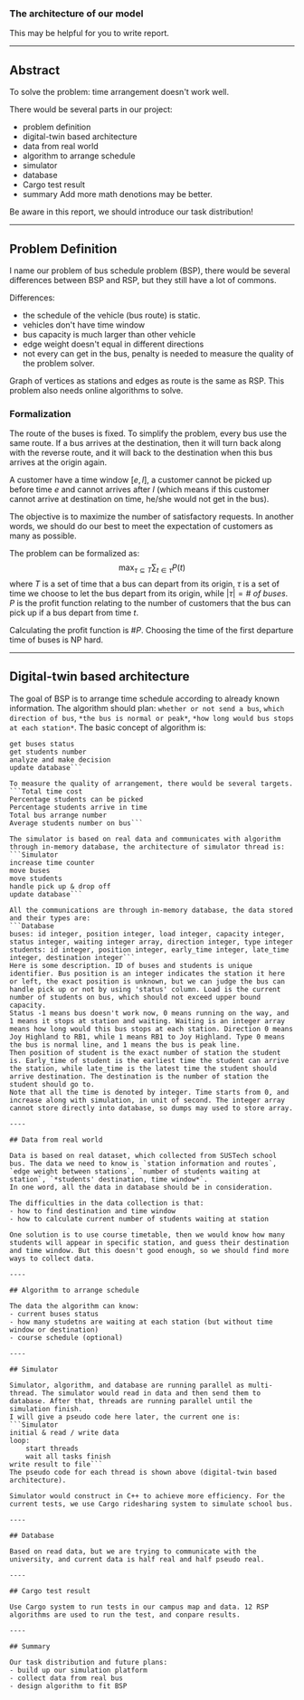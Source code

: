 ### The architecture of our model

This may be helpful for you to write report.

----

## Abstract

To solve the problem: time arrangement doesn't work well.

There would be several parts in our project:
- problem definition
- digital-twin based architecture
- data from real world
- algorithm to arrange schedule
- simulator
- database
- Cargo test result
- summary
Add more math denotions may be better.

Be aware in this report, we should introduce our task distribution!

----

## Problem Definition

I name our problem of bus schedule problem (BSP), there would be several differences between BSP and RSP, but they still have a lot of commons.

Differences:

- the schedule of the vehicle (bus route) is static.
- vehicles don't have time window
- bus capacity is much larger than other vehicle
- edge weight doesn't equal in different directions
- not every can get in the bus, penalty is needed to measure the quality of the problem solver.

Graph of vertices as stations and edges as route is the same as RSP. This problem also needs online algorithms to solve.

### Formalization

The route of the buses is fixed. To simplify the problem, every bus use the same route. If a bus arrives at the destination, then it will turn back along with the reverse route, and it will back to the destination when this bus arrives at the origin again.

A customer have a time window $[e, l]$, a customer cannot be picked up before time $e$ and cannot arrives after $l$ (which means if this customer cannot arrive at destination on time, he/she would not get in the bus).

The objective is to maximize the number of satisfactory requests. In another words, we should do our best to meet the expectation of customers as many as possible.

The problem can be formalized as:
$$
\max_{\tau \subseteq T }\sum_{t \in \tau}P(t)
$$
where $T$ is a set of time that a bus can depart from its origin, $\tau$ is a set of time we choose to let the bus depart from its origin, while $|\tau| = \#\ of\ buses$. $P$ is the profit function relating to the number of customers that the bus can pick up if a bus depart from time $t$. 

Calculating the profit function is $\#P$. Choosing the time of the first departure time of buses is NP hard.

----

## Digital-twin based architecture

The goal of BSP is to arrange time schedule according to already known information.
The algorithm should plan: `whether or not send a bus`, `which direction of bus`, `*the bus is normal or peak*`, `*how long would bus stops at each station*`.
The basic concept of algorithm is:

```Algorithm
get buses status
get students number
analyze and make decision
update database```

To measure the quality of arrangement, there would be several targets.
​```Total time cost
Percentage students can be picked
Percentage students arrive in time
Total bus arrange number
Average students number on bus```

The simulator is based on real data and communicates with algorithm through in-memory database, the architecture of simulator thread is:
​```Simulator
increase time counter
move buses
move students
handle pick up & drop off
update database```

All the communications are through in-memory database, the data stored and their types are:
​```Database
buses: id integer, position integer, load integer, capacity integer, status integer, waiting integer array, direction integer, type integer
students: id integer, position integer, early_time integer, late_time integer, destination integer```
Here is some description. ID of buses and students is unique identifier. Bus position is an integer indicates the station it here or left, the exact position is unknown, but we can judge the bus can handle pick up or not by using 'status' column. Load is the current number of students on bus, which should not exceed upper bound capacity.
Status -1 means bus doesn't work now, 0 means running on the way, and 1 means it stops at station and waiting. Waiting is an integer array means how long would this bus stops at each station. Direction 0 means Joy Highland to RB1, while 1 means RB1 to Joy Highland. Type 0 means the bus is normal line, and 1 means the bus is peak line.
Then position of student is the exact number of station the student is. Early_time of student is the earliest time the student can arrive the station, while late_time is the latest time the student should arrive destination. The destination is the number of station the student should go to.
Note that all the time is denoted by integer. Time starts from 0, and increase along with simulation, in unit of second. The integer array cannot store directly into database, so dumps may used to store array.

----

## Data from real world

Data is based on real dataset, which collected from SUSTech school bus. The data we need to know is `station information and routes`, `edge weight between stations`, `number of students waiting at station`, `*students' destination, time window*`.
In one word, all the data in database should be in consideration.

The difficulties in the data collection is that:
- how to find destination and time window
- how to calculate current number of students waiting at station

One solution is to use course timetable, then we would know how many students will appear in specific station, and guess their destination and time window. But this doesn't good enough, so we should find more ways to collect data.

----

## Algorithm to arrange schedule

The data the algorithm can know:
- current buses status
- how many studetns are waiting at each station (but without time window or destination)
- course schedule (optional)

----

## Simulator

Simulator, algorithm, and database are running parallel as multi-thread. The simulator would read in data and then send them to database. After that, threads are running parallel until the simulation finish.
I will give a pseudo code here later, the current one is:
​```Simulator
initial & read / write data
loop:
	start threads
	wait all tasks finish
write result to file```
The pseudo code for each thread is shown above (digital-twin based architecture).

Simulator would construct in C++ to achieve more efficiency. For the current tests, we use Cargo ridesharing system to simulate school bus.

----

## Database

Based on read data, but we are trying to communicate with the university, and current data is half real and half pseudo real. 

----

## Cargo test result

Use Cargo system to run tests in our campus map and data. 12 RSP algorithms are used to run the test, and conpare results.

----

## Summary

Our task distribution and future plans:
- build up our simulation platform
- collect data from real bus
- design algorithm to fit BSP